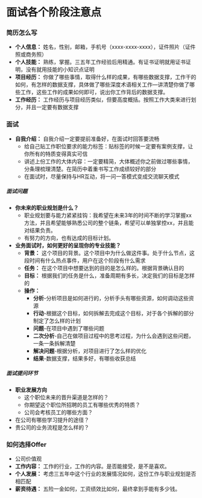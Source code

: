 # 面试各个阶段注意点
### 简历怎么写
- **个人信息：** 姓名，性别，邮箱，手机号（xxxx-xxxx-xxxx），证件照片（证件照或商务照）
- **个人技能：** 熟练，掌握。三五年工作经验后用精通。有证书证明就用证书证明，没有就用技能的小知识点证明
- **项目经历：** 你做了哪些事情，取得什么样的成果，有哪些数据支撑，工作干的如何，有怎样的数据支撑，具体做了哪些深度术语相关工作—讲清楚你做了哪些工作，这些工作的成果如何即可，说出你工作背后的数据支撑。
- **工作经历：** 工作经历与项目经历类似，但要高度概括。按照工作大类来进行划分，并且一定要有数据支撑
### 面试
- **自我介绍：** 自我介绍一定要提前准备好，在面试时回答要流畅
  - 给自己贴工作职位要求的能力标签：贴标签的时候一定要有案例支撑，让你所有的特质变得真实可信
  - 讲述上份工作的大体内容：一定要精简，大体概述你之前做过哪些事情，分条理梳理清楚。在简历中着重书写工作成绩较好的部分 
  - 在面试时，尽量保持与HR互动，将一问一答模式变成交流聊天模式
##### 面试问题
- **你未来的职业规划是什么？**
  - 职业规划要与能力紧紧挂钩：我希望在未来3年的时间不断的学习掌握xx方法，并且希望能够熟悉公司的整个链条，希望可以单独掌控xx，并且能对结果负责。
  - 有努力的方向，也有达成的目标计划。
- **业务面试时，如何更好的呈现你的专业技能？**
  - **背景：** 这个项目的背景。这个项目中为什么做这件事。处于什么节点，这段时间有什么热点事件，用户在这个阶段有什么需求
  - **任务：** 在这个项目中想要达到的目的是怎么样的。根据背景确认目的
  - **目标：** 根据我们的任务是什么，准备周期有多长，决定我们的目标是怎样的
  - **操作：**
    - **分析**-分析项目是如何进行的，分析手头有哪些资源，如何调动这些资源
	- **行动**-根据这个目标，如何拆解去完成这个目标，对于各个拆解的部分制定了怎么样的计划
	- **问题**-在项目中遇到了哪些问题
	- **二次分析**-自己在做项目过程中的思考过程，为什么会遇到这些问题，一条一条拆解清楚
	- **解决问题**-根据分析，对项目进行了怎么样的优化
	- **结果**-数据支撑，结果多好，有哪些收获总结
##### 面试提问环节
- **职业发展方向**
  - 这个职位未来的晋升渠道是怎样的？
  - 你期望这个职位所招聘的员工有哪些优秀的特质？
  - 公司会考核员工的哪些方面？
- 在公司有哪些学习提升的途径？
- 贵公司的业务流程是怎么样的？
### 如何选择Offer
- 公司价值观
- **工作内容：** 工作的行业，工作的内容。是否能接受，是不是喜欢。
- **个人发展：** 考虑三五年中这个行业的发展情况如何，这份工作与职业规划是否相匹配
- **薪资待遇：** 五险一金如何，工资绩效比如何，最终拿到手能有多少钱。
